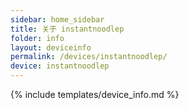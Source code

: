 ```yaml
---
sidebar: home_sidebar
title: 关于 instantnoodlep
folder: info
layout: deviceinfo
permalink: /devices/instantnoodlep/
device: instantnoodlep
---
```

{% include templates/device_info.md %}
